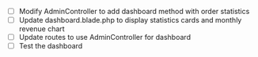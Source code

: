 - [ ] Modify AdminController to add dashboard method with order statistics
- [ ] Update dashboard.blade.php to display statistics cards and monthly revenue chart
- [ ] Update routes to use AdminController for dashboard
- [ ] Test the dashboard
